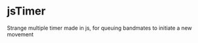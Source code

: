 jsTimer
=======

Strange multiple timer made in js, for queuing bandmates to initiate a new movement